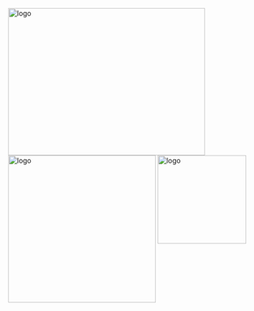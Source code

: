 <img src="https://github-readme-stats.vercel.app/api/top-langs?username=whjin&show_icons=true" alt="logo" width="400" height="300" align="top" />
<img src="https://github-readme-stats.vercel.app/api?username=whjin&theme=radical&show_icons=true" alt="logo" height="300" align="top" />
<img src="https://github-profile-trophy.vercel.app/?username=whjin&theme=flat&column=7" alt="logo" height="180" align="center" />
